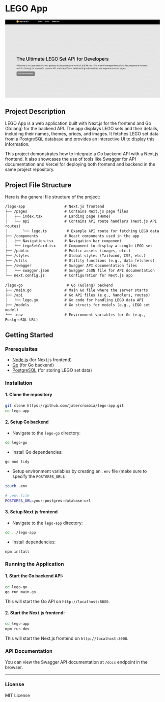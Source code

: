 
# LEGO App
![homepage image](lego-app/public/homepage.png)
## Project Description

LEGO App is a web application built with Next.js for the frontend and Go (Golang) for the backend API. The app displays LEGO sets and their details, including their names, themes, prices, and images. It fetches LEGO set data from a PostgreSQL database and provides an interactive UI to display this information.

This project demonstrates how to integrate a Go backend API with a Next.js frontend. It also showcases the use of tools like Swagger for API documentation and Vercel for deploying both frontend and backend in the same project repository.

## Project File Structure

Here is the general file structure of the project:

```
/lego-app                  # Next.js frontend
├── /pages                 # Contains Next.js page files
│   ├── index.tsx          # Landing page (Home)
│   └── api                # Contains API route handlers (next.js API routes)
│       └── lego.ts         # Example API route for fetching LEGO data
├── /components            # React components used in the app
│   ├── Navigation.tsx     # Navigation bar component
│   └── LegoSetCard.tsx    # Component to display a single LEGO set
├── /public                # Public assets (images, etc.)
├── /styles                # Global styles (Tailwind, CSS, etc.)
├── /utils                 # Utility functions (e.g., data fetchers)
├── /swagger               # Swagger API documentation files
│   └── swagger.json       # Swagger JSON file for API documentation
└── next.config.js         # Configuration for Next.js app

/lego-go                    # Go (Golang) backend
├── /main.go               # Main Go file where the server starts
├── /api                   # Go API files (e.g., handlers, routes)
│   └── lego.go            # Go code for handling LEGO data API
├── /models                # Go structs for models (e.g., LEGO set model)
└── .env                   # Environment variables for Go (e.g., PostgreSQL URL)
```

## Getting Started

### Prerequisites

- [Node.js](https://nodejs.org/) (for Next.js frontend)
- [Go](https://golang.org/) (for Go backend)
- [PostgreSQL](https://www.postgresql.org/) (for storing LEGO set data)

### Installation

#### 1. Clone the repository

```bash
git clone https://github.com/jabercrombia/lego-app.git
cd lego-app
```

#### 2. Setup Go backend

- Navigate to the `lego-go` directory:

```bash
cd lego-go
```

- Install Go dependencies:

```bash
go mod tidy
```

- Setup environment variables by creating an `.env` file (make sure to specify the `POSTGRES_URL`):

```bash
touch .env
```

```bash
# .env file
POSTGRES_URL=your-postgres-database-url
```

#### 3. Setup Next.js frontend

- Navigate to the `lego-app` directory:

```bash
cd ../lego-app
```

- Install dependencies:

```bash
npm install
```

### Running the Application

#### 1. Start the Go backend API:

```bash
cd lego-go
go run main.go
```

This will start the Go API on `http://localhost:8080`.

#### 2. Start the Next.js frontend:

```bash
cd lego-app
npm run dev
```

This will start the Next.js frontend on `http://localhost:3000`.

### API Documentation

You can view the Swagger API documentation at `/docs` endpoint in the browser.

---

### License

MIT License

